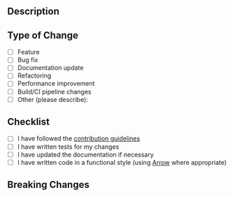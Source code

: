 ## Description
<!-- Provide a clear and concise description of the changes you've made -->

## Type of Change
<!-- Please check the option that best describes your PR -->
- [ ] Feature
- [ ] Bug fix
- [ ] Documentation update
- [ ] Refactoring
- [ ] Performance improvement
- [ ] Build/CI pipeline changes
- [ ] Other (please describe):

## Checklist
<!-- Please check all that apply -->
- [ ] I have followed the [contribution guidelines](https://github.com/flock-community/wirespec/blob/master/CONTRIBUTING.md)
- [ ] I have written tests for my changes
- [ ] I have updated the documentation if necessary
- [ ] I have written code in a functional style (using [Arrow](https://arrow-kt.io/) where appropriate)

## Breaking Changes
<!-- List any breaking changes and migration steps if applicable -->
